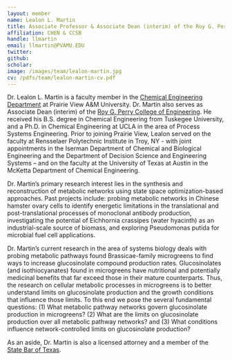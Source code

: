 ```yaml
---
layout: member
name: Lealon L. Martin
title: Associate Professor & Associate Dean (interim) of the Roy G. Perry College of Engineering
affiliation: CHEN & CCSB
handle: llmartin
email: llmartin@PVAMU.EDU
twitter:
github: 
scholar: 
image: /images/team/lealon-martin.jpg
cv: /pdfs/team/lealon-martin-cv.pdf
---
```



Dr. Lealon L. Martin is a faculty member in the [Chemical Engineering Department](https://www.pvamu.edu/cheg/cheg-faculty-martin/) at Prairie View A&M University. Dr. Martin also serves as Associate Dean (interim) of the [Roy G. Perry College of Engineering](https://www.pvamu.edu/engineering/).   He received his B.S. degree in Chemical Engineering from Tuskegee University, and a Ph.D. in Chemical Engineering at UCLA in the area of Process Systems Engineering. Prior to joining Prairie View, Lealon served on the faculty at Rensselaer Polytechnic Institute in Troy, NY - with joint appointments in the Iserman Department of Chemical and Biological Engineering and the Department of Decision Science and Engineering Systems – and on the faculty at the University of Texas at Austin in the McKetta Department of Chemical Engineering. 

Dr. Martin’s primary research interest lies in the synthesis and reconstruction of metabolic networks using state space optimization-based approaches. Past projects include: probing metabolic networks in Chinese hamster ovary cells to identify energetic limitations in the translational and post-translational processes of monoclonal antibody production, investigating the potential of Eichhornia crassipes (water hyacinth) as an industrial-scale source of biomass, and exploring Pseudomonas putida for microbial fuel cell applications. 

Dr. Martin’s current research in the area of systems biology deals with probing metabolic pathways found Brassicae-family microgreens to find ways to increase glucosinolate compound production rates. Glucosinolates (and isothiocyanates) found in microgreens have nutritional and potentially medicinal benefits that far exceed those in their mature counterparts. Thus, the research on cellular metabolic processes in microgreens is to better understand limits on glucosinolate production and the growth conditions that influence those limits. To this end we pose the several fundamental questions: (1) What metabolic pathway networks govern glucosinolate production in microgreens? (2) What are the limits on glucosinolate production over all metabolic pathway networks?  and (3) What conditions influence network-controlled limits on glucosinolate production?

As an aside, Dr. Martin is also a licensed attorney and a member of the [State Bar of Texas](https://www.texasbar.com). 


